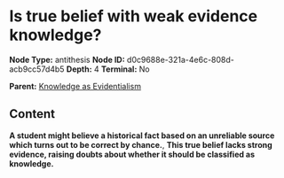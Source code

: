 # Is true belief with weak evidence knowledge?

**Node Type:** antithesis
**Node ID:** d0c9688e-321a-4e6c-808d-acb9cc57d4b5
**Depth:** 4
**Terminal:** No

**Parent:** [Knowledge as Evidentialism](knowledge-as-evidentialism-synthesis-d084f707-0b95-4668-9830-11979f2fc460.md)

## Content

**A student might believe a historical fact based on an unreliable source which turns out to be correct by chance.**, **This true belief lacks strong evidence, raising doubts about whether it should be classified as knowledge.**
